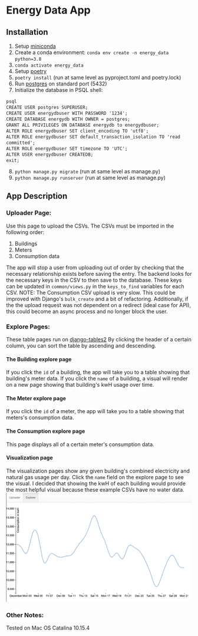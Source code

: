 # Energy Data App

## Installation
1. Setup [miniconda](https://docs.conda.io/en/latest/miniconda.html)
2. Create a conda environment: `conda env create -n energy_data python=3.8`
3. `conda activate energy_data`
4. Setup [poetry](https://python-poetry.org)
5. `poetry install` (run at same level as pyproject.toml and poetry.lock)
6. Run [postgres](https://www.postgresql.org) on standard port (5432)
7. Initialize the database in PSQL shell:
```
psql
CREATE USER postgres SUPERUSER;
CREATE USER energydbuser WITH PASSWORD '1234';
CREATE DATABASE energydb WITH OWNER = postgres;
GRANT ALL PRIVILEGES ON DATABASE energydb to energydbuser;
ALTER ROLE energydbuser SET client_encoding TO 'utf8';
ALTER ROLE energydbuser SET default_transaction_isolation TO 'read committed';
ALTER ROLE energydbuser SET timezone TO 'UTC';
ALTER USER energydbuser CREATEDB;
exit;
```
8. `python manage.py migrate` (run at same level as manage.py)
9. `python manage.py runserver` (run at same level as manage.py)

## App Description

### Uploader Page:
Use this page to upload the CSVs.
The CSVs must be imported in the following order:

1. Buildings
2. Meters
3. Consumption data

The app will stop a user from uploading out of order by checking that the necessary relationship exists
before saving the entry.
The backend looks for the necessary keys in the CSV to then save to the database.
These keys can be updated in `common/views.py` in the `keys_to_find` variables for each CSV.
NOTE: The Consumption CSV upload is very slow. This could be improved with Django's `bulk_create` and a bit of refactoring.
Additionally, if the the upload request was not dependent on a redirect (ideal case for API), this could become an async process
and no longer block the user.

### Explore Pages:
These table pages run on [django-tables2](https://django-tables2.readthedocs.io/en/latest/)
By clicking the header of a certain column, you can sort the table by ascending and descending.

#### The Building explore page
If you click the `id` of a building, the app will take you to a table showing that building's meter data.
If you click the `name` of a building, a visual will render on a new page showing that building's kwH usage over time.

#### The Meter explore page
If you click the `id` of a meter, the app will take you to a table showing that meters's consumption data.

#### The Consumption explore page
This page displays all of a certain meter's consumption data.

#### Visualization page
The visualization pages show any given building's combined electricity and natural gas usage per day.
Click the `name` field on the explore page to see the visual.
I decided that showing the kwH of each building would provide the most helpful visual because these example CSVs have no water data.
![Visual component](visual_component.png)


### Other Notes:
Tested on Mac OS Catalina 10.15.4
